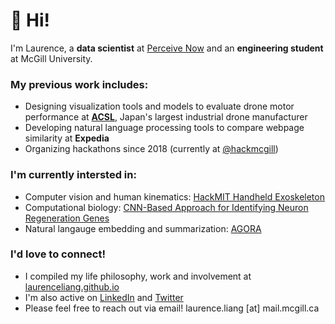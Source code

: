 # 👋 Hi!

I'm Laurence, a **data scientist** at [Perceive Now](https://www.perceivenow.ai) and an **engineering student** at McGill University. 

### My previous work includes:

* Designing visualization tools and models to evaluate drone motor performance at **[ACSL](https://www.acsl.co.jp/en/)**, Japan's largest industrial drone manufacturer
* Developing natural language processing tools to compare webpage similarity at **Expedia**
* Organizing hackathons since 2018 (currently at [@hackmcgill](https://github.com/hackmcgill))


### I'm currently intersted in:

* Computer vision and human kinematics: [HackMIT Handheld Exoskeleton](https://github.com/TheFloatingString/copy-cast)
* Computational biology: [CNN-Based Approach for Identifying Neuron Regeneration Genes](https://github.com/TheFloatingString/Adage)
* Natural langauge embedding and summarization: [AGORA](https://github.com/TheFloatingString/AGORA)

### I'd love to connect! 

* I compiled my life philosophy, work and involvement at [laurenceliang.github.io](https://laurenceliang.github.io) 
* I'm also active on [LinkedIn](https://www.linkedin.com/in/laurence-liang-innovator/) and [Twitter](https://twitter.com/LaurenceLiang1)
* Please feel free to reach out via email! laurence.liang [at] mail.mcgill.ca 
